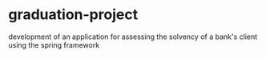 # graduation-project
development of an application for assessing the solvency of a bank's client using the spring framework 
